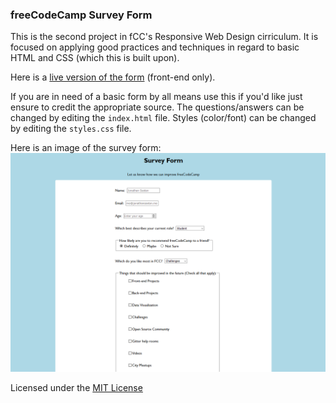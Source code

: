 ### freeCodeCamp Survey Form
This is the second project in fCC's Responsive Web Design cirriculum.  It is focused on applying good practices and techniques in regard to basic HTML and CSS (which this is built upon).  

Here is a [live version of the form](https://codepen.io/JS-goose/full/oQXeXr/) (front-end only).

If you are in need of a basic form by all means use this if you'd like just ensure to credit the appropriate source.  The questions/answers can be changed by editing the `index.html` file.  Styles (color/font) can be changed by editing the `styles.css` file.  

Here is an image of the survey form: ![survey form](./images/preview.png)

Licensed under the [MIT License](https://github.com/JS-goose/Projects/blob/master/LICENSE)